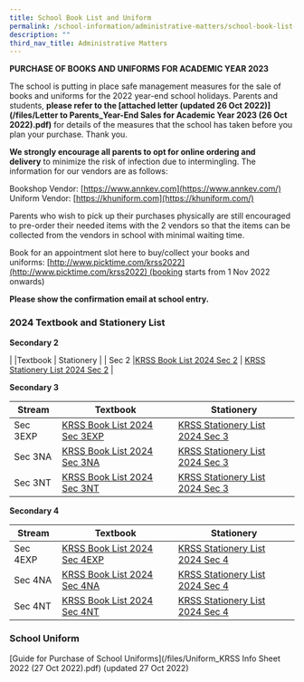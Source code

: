```yaml
---
title: School Book List and Uniform
permalink: /school-information/administrative-matters/school-book-list-uniform/
description: ""
third_nav_title: Administrative Matters
---
```

**PURCHASE OF BOOKS AND UNIFORMS FOR ACADEMIC YEAR 2023**

The school is putting in place safe management measures for the sale of books and uniforms for the 2022 year-end school holidays. Parents and students, **please refer to the [attached letter (updated 26 Oct 2022)](/files/Letter to Parents_Year-End Sales for Academic Year 2023 (26 Oct 2022).pdf)** for details of the measures that the school has taken before you plan your purchase. Thank you.

**We strongly encourage all parents to opt for online ordering and delivery** to minimize the risk of infection due to intermingling. The information for our vendors are as follows:

Bookshop Vendor: [https://www.annkev.com](https://www.annkev.com/)  
Uniform Vendor: [https://khuniform.com](https://khuniform.com/)

Parents who wish to pick up their purchases physically are still encouraged to pre-order their needed items with the 2 vendors so that the items can be collected from the vendors in school with minimal waiting time.

Book for an appointment slot here to buy/collect your books and uniforms: [http://www.picktime.com/krss2022](http://www.picktime.com/krss2022) (booking starts from 1 Nov 2022 onwards)

**Please show the confirmation email at school entry.**

### 2024 Textbook and Stationery List

**Secondary 2**

| |Textbook | Stationery |
| Sec 2     |[KRSS Book List 2024 Sec 2](/files/krss%20book%20list%202024%20sec2.pdf)    |  [KRSS Stationery List 2024 Sec 2](/files/krss%20stationery%20list%202024%20sec2.pdf)  |

**Secondary 3**

| Stream |Textbook | Stationery |
| -------- | -------- | -------- |
| Sec 3EXP     |[KRSS Book List 2024 Sec 3EXP](/files/krss%20book%20list%202024%203exp.pdf)  | [KRSS Stationery List 2024 Sec 3](/files/krss%20stationery%20list%202024%20sec3.pdf)  |
| Sec 3NA     |[KRSS Book List 2024 Sec 3NA](/files/krss%20book%20list%202024%203na.pdf)  | [KRSS Stationery List 2024 Sec 3](/files/krss%20stationery%20list%202024%20sec3.pdf)   |
| Sec 3NT     |[KRSS Book List 2024 Sec 3NT](/files/krss%20book%20list%202024%203nt.pdf)   | [KRSS Stationery List 2024 Sec 3](/files/krss%20stationery%20list%202024%20sec3.pdf)    |

**Secondary 4**

| Stream |Textbook | Stationery |
| -------- | -------- | -------- |
| Sec 4EXP     |[KRSS Book List 2024 Sec 4EXP](/files/krss%20book%20list%202024%204exp.pdf) |[KRSS Stationery List 2024 Sec 4](/files/krss%20stationery%20list%202024%20sec4.pdf)    |
| Sec 4NA     |[KRSS Book List 2024 Sec 4NA](/files/krss%20book%20list%202024%204na.pdf)  |[KRSS Stationery List 2024 Sec 4](/files/krss%20stationery%20list%202024%20sec4.pdf)    |
| Sec 4NT     |[KRSS Book List 2024 Sec 4NT](/files/krss%20book%20list%202024%204nt.pdf)   | [KRSS Stationery List 2024 Sec 4](/files/krss%20stationery%20list%202024%20sec4.pdf)    |


### School Uniform

[Guide for Purchase of School Uniforms](/files/Uniform_KRSS Info Sheet 2022 (27 Oct 2022).pdf) (updated 27 Oct 2022)